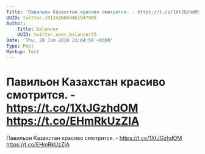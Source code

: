 ```yaml
---
Title: 'Павильон Казахстан красиво смотрится. - https://t.co/1XtJGzhdOM https://t.co/EHmRkUzZIA'
UUID: twitter.1012426654461947905
Author:
    Title: Balancer
    UUID: twitter.user.balancer73
Date: 'Thu, 28 Jun 2018 23:04:59 +0300'
Type: Post
Markup: Text
---
```


# Павильон Казахстан красиво смотрится. - https://t.co/1XtJGzhdOM https://t.co/EHmRkUzZIA

Павильон Казахстан красиво смотрится. -
https://t.co/1XtJGzhdOM https://t.co/EHmRkUzZIA